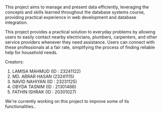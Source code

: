 This project aims to manage and present data efficiently, leveraging the concepts and skills learned throughout the database systems course, providing practical experience in web development and database integration.

This project provides a practical solution to everyday problems by allowing users to easily contact nearby electricians, plumbers, carpenters, and other service providers whenever they need assistance. Users can connect with these professionals at a fair rate, simplifying the process of finding reliable help for household needs.

Creators:
1. LAMISA MAHMUD (ID : 23241122)
2. MD. ABRAR HASAN (23241115)
3. NAVID NAHIYAN (ID : 23231125)
4. OBYDA TASNIM (ID : 21301486)
5. FATHIN ISHRAK (ID : 20301027)

We're currently working on this project to improve some of its functionalities..
